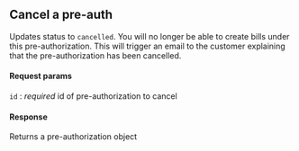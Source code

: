 ## Cancel a pre-auth

Updates status to `cancelled`. You will no longer be able to create bills under this pre-authorization. This will trigger an email to the customer explaining that the pre-authorization has been cancelled.

#### Request params

`id`
:    _required_ id of pre-authorization to cancel

#### Response

Returns a pre-authorization object

